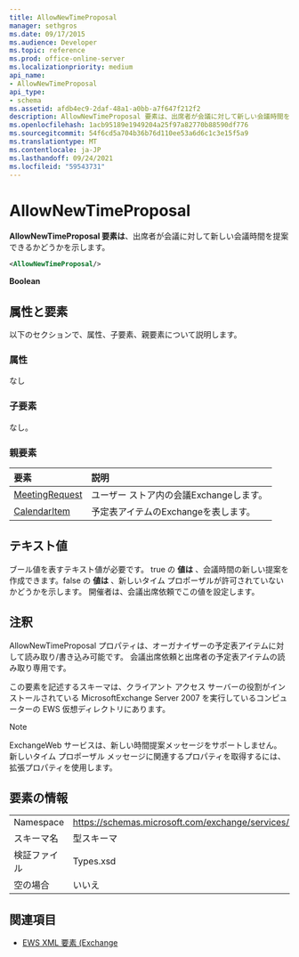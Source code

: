 ```yaml
---
title: AllowNewTimeProposal
manager: sethgros
ms.date: 09/17/2015
ms.audience: Developer
ms.topic: reference
ms.prod: office-online-server
ms.localizationpriority: medium
api_name:
- AllowNewTimeProposal
api_type:
- schema
ms.assetid: afdb4ec9-2daf-48a1-a0bb-a7f647f212f2
description: AllowNewTimeProposal 要素は、出席者が会議に対して新しい会議時間を提案できるかどうかを示します。
ms.openlocfilehash: 1acb95189e1949204a25f97a82770b88590df776
ms.sourcegitcommit: 54f6cd5a704b36b76d110ee53a6d6c1c3e15f5a9
ms.translationtype: MT
ms.contentlocale: ja-JP
ms.lasthandoff: 09/24/2021
ms.locfileid: "59543731"
---
```

# <a name="allownewtimeproposal"></a>AllowNewTimeProposal

**AllowNewTimeProposal 要素は**、出席者が会議に対して新しい会議時間を提案できるかどうかを示します。 
  
```xml
<AllowNewTimeProposal/>
```

 **Boolean**
## <a name="attributes-and-elements"></a>属性と要素

以下のセクションで、属性、子要素、親要素について説明します。
  
### <a name="attributes"></a>属性

なし
  
### <a name="child-elements"></a>子要素

なし。
  
### <a name="parent-elements"></a>親要素

|**要素**|**説明**|
|:-----|:-----|
|[MeetingRequest](meetingrequest.md) <br/> |ユーザー ストア内の会議Exchangeします。  <br/> |
|[CalendarItem](calendaritem.md) <br/> |予定表アイテムのExchangeを表します。  <br/> |
   
## <a name="text-value"></a>テキスト値

ブール値を表すテキスト値が必要です。 true の **値は** 、会議時間の新しい提案を作成できます。false の **値は** 、新しいタイム プロポーザルが許可されていないかどうかを示します。 開催者は、会議出席依頼でこの値を設定します。 
  
## <a name="remarks"></a>注釈

AllowNewTimeProposal プロパティは、オーガナイザーの予定表アイテムに対して読み取り/書き込み可能です。 会議出席依頼と出席者の予定表アイテムの読み取り専用です。
  
この要素を記述するスキーマは、クライアント アクセス サーバーの役割がインストールされている MicrosoftExchange Server 2007 を実行しているコンピューターの EWS 仮想ディレクトリにあります。
  
> [!NOTE]
> ExchangeWeb サービスは、新しい時間提案メッセージをサポートしません。 新しいタイム プロポーザル メッセージに関連するプロパティを取得するには、拡張プロパティを使用します。 
  
## <a name="element-information"></a>要素の情報

|||
|:-----|:-----|
|Namespace  <br/> |https://schemas.microsoft.com/exchange/services/2006/types  <br/> |
|スキーマ名  <br/> |型スキーマ  <br/> |
|検証ファイル  <br/> |Types.xsd  <br/> |
|空の場合  <br/> |いいえ  <br/> |
   
## <a name="see-also"></a>関連項目

- [EWS XML 要素 (Exchange](ews-xml-elements-in-exchange.md)


